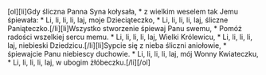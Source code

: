 [ol][li]Gdy śliczna Panna Syna kołysała, * z wielkim weselem tak Jemu śpiewała: * Li, li, li, li, laj, moje Dzieciąteczko, * Li, li, li, li, laj, śliczne Paniąteczko.[/li][li]Wszystko stworzenie śpiewaj Panu swemu, * Pomóż radości wszelkiej sercu memu. * Li, li, li, li, laj, Wielki Królewicu, * Li, li, li, li, laj, niebieski Dziedzicu.[/li][li]Sypcie się z nieba śliczni aniołowie, * śpiewajcie Panu niebiescy duchowie. * Li, li, li, li, laj, mój Wonny Kwiateczku, * Li, li, li, li, laj, w ubogim żłóbeczku.[/li][/ol]